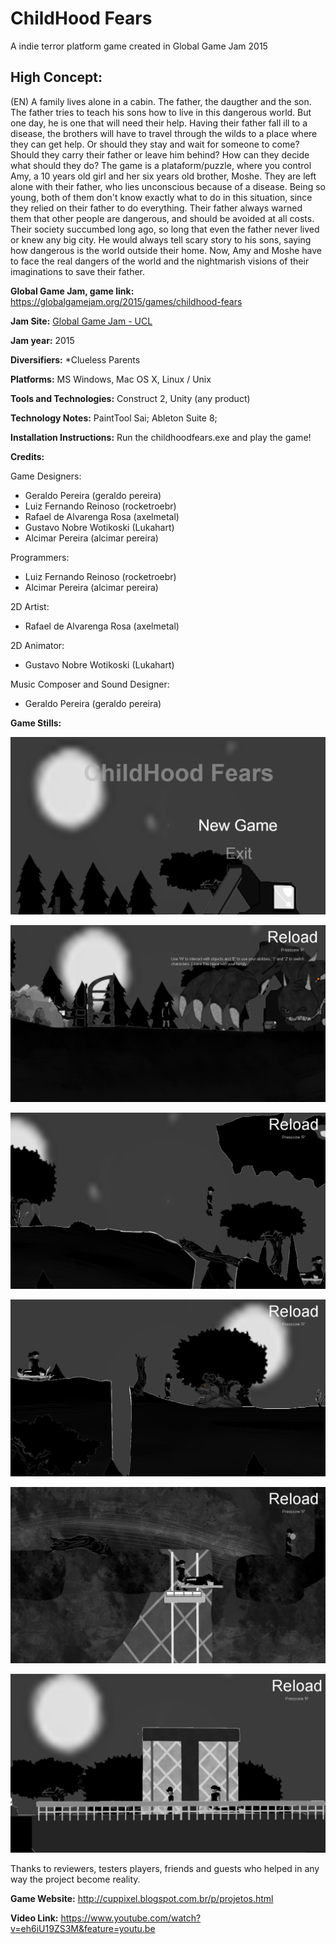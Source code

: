 # ChildHood Fears
A indie terror platform game created in  Global Game Jam 2015

## High Concept:
(EN) A family lives alone in a cabin. The father, the daugther and the son. The father tries to teach his sons how to live in this dangerous world. But one day, he is one that will need their help. Having their father fall ill to a disease, the brothers will have to travel through the wilds to a place where they can get help. Or should they stay and wait for someone to come? Should they carry their father or leave him behind? How can they decide what should they do? The game is a plataform/puzzle, where you control Amy, a 10 years old girl and her six years old brother, Moshe. They are left alone with their father, who lies unconscious because of a disease. Being so young, both of them don't know exactly what to do in this situation, since they relied on their father to do everything. Their father always warned them that other people are dangerous, and should be avoided at all costs. Their society succumbed long ago, so long that even the father never lived or knew any big city. He would always tell scary story to his sons, saying how dangerous is the world outside their home. Now, Amy and Moshe have to face the real dangers of the world and the nightmarish visions of their imaginations to save their father.

**Global Game Jam, game link:** https://globalgamejam.org/2015/games/childhood-fears

**Jam Site:** [Global Game Jam - UCL](https://globalgamejam.org/2015/jam-sites/global-game-jam-ucl)

**Jam year:** 2015

**Diversifiers:** 
*Clueless Parents

**Platforms:** 
MS Windows, Mac OS X, Linux / Unix

**Tools and Technologies:** 
Construct 2, Unity (any product)

**Technology Notes:** 
PaintTool Sai; Ableton Suite 8;

**Installation Instructions:** 
Run the childhoodfears.exe and play the game!

**Credits:** 

Game Designers:

- Geraldo Pereira (geraldo pereira)
- Luiz Fernando Reinoso (rocketroebr)
- Rafael de Alvarenga Rosa (axelmetal)
- Gustavo Nobre Wotikoski (Lukahart)
- Alcimar Pereira (alcimar pereira)

Programmers:

- Luiz Fernando Reinoso (rocketroebr)
- Alcimar Pereira (alcimar pereira)

2D Artist:

- Rafael de Alvarenga Rosa (axelmetal)

2D Animator:

- Gustavo Nobre Wotikoski (Lukahart)

Music Composer and Sound Designer:

- Geraldo Pereira (geraldo pereira)

**Game Stills:**

![Game title screen](/press/TitleScreen.png)

![Game monster tractor](/press/Monster_Tractor.png)

![Game Mouth Beast](/press/MouthBeast.png)

![Game Monster Bush](/press/Monster_Bush.png)

![Game cave](/press/Cave.png)

![Game Elevator](/press/Elevator.png) 

Thanks to reviewers, testers players, friends and guests who helped in any way the project become reality.

**Game Website:** 
http://cuppixel.blogspot.com.br/p/projetos.html

**Video Link:** 
https://www.youtube.com/watch?v=eh6iU19ZS3M&feature=youtu.be
